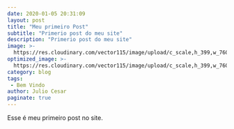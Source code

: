 ```yaml
---
date: 2020-01-05 20:31:09
layout: post
title: "Meu primeiro Post"
subtitle: "Primerio post do meu site"
description: "Primerio post do meu site"
image: >-
  https://res.cloudinary.com/vector115/image/upload/c_scale,h_399,w_760/v1578257648/julio/glenn-carstens-peters-npxXWgQ33ZQ-unsplash_hfnccv.jpg
optimized_image: >-
  https://res.cloudinary.com/vector115/image/upload/c_scale,h_399,w_760/v1578257648/julio/glenn-carstens-peters-npxXWgQ33ZQ-unsplash_hfnccv.jpg
category: blog
tags:
 - Bem Vindo
author: Julio Cesar
paginate: true
---
```


Esse é meu primeiro post no site.